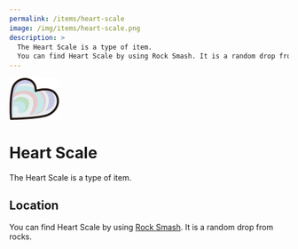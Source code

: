```yaml
---
permalink: /items/heart-scale
image: /img/items/heart-scale.png
description: >
  The Heart Scale is a type of item.
  You can find Heart Scale by using Rock Smash. It is a random drop from rocks.
---
```


![heart scale](/img/items/heart-scale.png)

# Heart Scale

The Heart Scale is a type of item.

## Location

You can find Heart Scale by using [Rock Smash](/moves/rock-smash). It is a
random drop from rocks.
